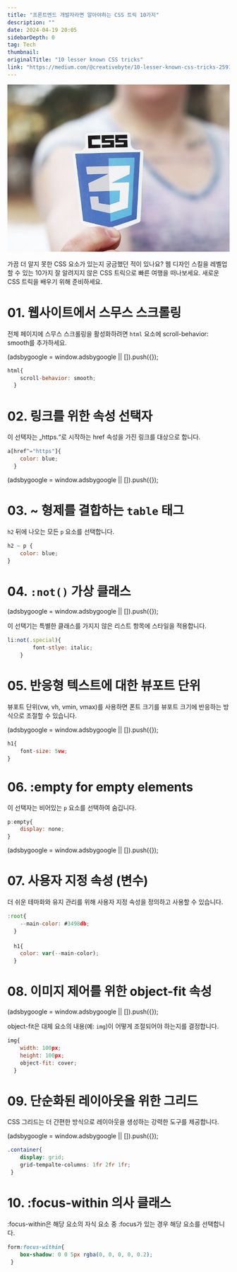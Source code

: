 ```yaml
---
title: "프론트엔드 개발자라면 알아야하는 CSS 트릭 10가지"
description: ""
date: 2024-04-19 20:05
sidebarDepth: 0
tag: Tech
thumbnail: 
originalTitle: "10 lesser known CSS tricks"
link: "https://medium.com/@creativebyte/10-lesser-known-css-tricks-259197d9aced"
---
```



![이미지](./img/10lesserknownCSStricks_0.png)

가끔 더 알지 못한 CSS 요소가 있는지 궁금했던 적이 있나요? 웹 디자인 스킬을 레벨업할 수 있는 10가지 잘 알려지지 않은 CSS 트릭으로 빠른 여행을 떠나보세요. 새로운 CSS 트릭을 배우기 위해 준비하세요.

# 01. 웹사이트에서 스무스 스크롤링

전체 페이지에 스무스 스크롤링을 활성화하려면 `html` 요소에 scroll-behavior: smooth를 추가하세요.

<!-- ui-log 수평형 -->
<ins class="adsbygoogle"
  style="display:block"
  data-ad-client="ca-pub-4877378276818686"
  data-ad-slot="9743150776"
  data-ad-format="auto"
  data-full-width-responsive="true"></ins>
<component is="script">
(adsbygoogle = window.adsbygoogle || []).push({});
</component>

```js
html{
    scroll-behavior: smooth;
  }
```

# 02. 링크를 위한 속성 선택자

이 선택자는 „https.“로 시작하는 href 속성을 가진 링크를 대상으로 합니다.

```js
a[href^="https"]{
    color: blue;
  }
```

<!-- ui-log 수평형 -->
<ins class="adsbygoogle"
  style="display:block"
  data-ad-client="ca-pub-4877378276818686"
  data-ad-slot="9743150776"
  data-ad-format="auto"
  data-full-width-responsive="true"></ins>
<component is="script">
(adsbygoogle = window.adsbygoogle || []).push({});
</component>

# 03. ~ 형제를 결합하는 `table` 태그

`h2` 뒤에 나오는 모든 `p` 요소를 선택합니다.

```js
h2 ~ p {
    color: blue;
}
```

# 04. `:not()` 가상 클래스

<!-- ui-log 수평형 -->
<ins class="adsbygoogle"
  style="display:block"
  data-ad-client="ca-pub-4877378276818686"
  data-ad-slot="9743150776"
  data-ad-format="auto"
  data-full-width-responsive="true"></ins>
<component is="script">
(adsbygoogle = window.adsbygoogle || []).push({});
</component>

이 선택기는 특별한 클래스를 가지지 않은 리스트 항목에 스타일을 적용합니다.

```js
li:not(.special){
        font-stlye: italic;
    }
```

# 05. 반응형 텍스트에 대한 뷰포트 단위

뷰포트 단위(vw, vh, vmin, vmax)를 사용하면 폰트 크기를 뷰포트 크기에 반응하는 방식으로 조절할 수 있습니다.

<!-- ui-log 수평형 -->
<ins class="adsbygoogle"
  style="display:block"
  data-ad-client="ca-pub-4877378276818686"
  data-ad-slot="9743150776"
  data-ad-format="auto"
  data-full-width-responsive="true"></ins>
<component is="script">
(adsbygoogle = window.adsbygoogle || []).push({});
</component>

```js
h1{
    font-size: 5vw;
}
```

# 06. :empty for empty elements

이 선택자는 비어있는 `p` 요소를 선택하여 숨깁니다.

```js
p:empty{
    display: none;
}
```

<!-- ui-log 수평형 -->
<ins class="adsbygoogle"
  style="display:block"
  data-ad-client="ca-pub-4877378276818686"
  data-ad-slot="9743150776"
  data-ad-format="auto"
  data-full-width-responsive="true"></ins>
<component is="script">
(adsbygoogle = window.adsbygoogle || []).push({});
</component>

# 07. 사용자 지정 속성 (변수)

더 쉬운 테마화와 유지 관리를 위해 사용자 지정 속성을 정의하고 사용할 수 있습니다.

```js
:root{
    --main-color: #3498db;
  }
  
  h1{
    color: var(--main-color);
  }
```

# 08. 이미지 제어를 위한 object-fit 속성

<!-- ui-log 수평형 -->
<ins class="adsbygoogle"
  style="display:block"
  data-ad-client="ca-pub-4877378276818686"
  data-ad-slot="9743150776"
  data-ad-format="auto"
  data-full-width-responsive="true"></ins>
<component is="script">
(adsbygoogle = window.adsbygoogle || []).push({});
</component>

object-fit은 대체 요소의 내용(예: `img`)이 어떻게 조절되어야 하는지를 결정합니다.

```js
img{
    width: 100px; 
    height: 100px;
    object-fit: cover;
  }
```

# 09. 단순화된 레이아웃을 위한 그리드

CSS 그리드는 더 간편한 방식으로 레이아웃을 생성하는 강력한 도구를 제공합니다.

<!-- ui-log 수평형 -->
<ins class="adsbygoogle"
  style="display:block"
  data-ad-client="ca-pub-4877378276818686"
  data-ad-slot="9743150776"
  data-ad-format="auto"
  data-full-width-responsive="true"></ins>
<component is="script">
(adsbygoogle = window.adsbygoogle || []).push({});
</component>

```css
.container{
    display: grid;
    grid-tempalte-columns: 1fr 2fr 1fr;
 }
```

# 10. :focus-within 의사 클래스

:focus-within은 해당 요소의 자식 요소 중 :focus가 있는 경우 해당 요소를 선택합니다.

```css
form:focus-within{
    box-shadow: 0 0 5px rgba(0, 0, 0, 0, 0.2);
 }
```